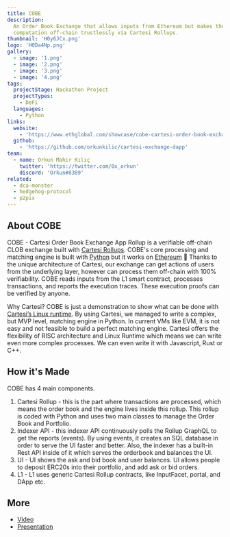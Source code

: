 ```yaml
---
title: COBE
description:
  An Order Book Exchange that allows inputs from Ethereum but makes the
  computation off-chain trustlessly via Cartesi Rollups.
thumbnail: 'H0y6JCx.png'
logo: 'H0Da4Np.png'
gallery:
  - image: '1.png'
  - image: '2.png'
  - image: '3.png'
  - image: '4.png'
tags:
  projectStage: Hackathon Project
  projectTypes:
    - DeFi
  languages:
    - Python
links:
  website:
    - 'https://www.ethglobal.com/showcase/cobe-cartesi-order-book-exchange-app-rollup-4e5s1'
  github:
    - 'https://github.com/orkunkilic/cartesi-exchange-dapp'
team:
  - name: Orkun Mahir Kılıç
    twitter: 'https://twitter.com/0x_orkun'
    discord: 'Orkun#8389'
related:
  - dca-monster
  - hedgehog-protocol
  - p2pix
---
```


## About COBE

COBE - Cartesi Order Book Exchange App Rollup is a verifiable off-chain CLOB
exchange built with
[Cartesi Rollups](https://docs.cartesi.io/cartesi-rollups/overview/). COBE's
core processing and matching engine is built with
[Python](https://www.python.org/about/) but it works on
[Ethereum](https://ethereum.org/en/about/) 🤯 Thanks to the unique architecture
of Cartesi, our exchange can get actions of users from the underlying layer,
however can process them off-chain with 100% verifiability. COBE reads inputs
from the L1 smart contract, processes transactions, and reports the execution
traces. These execution proofs can be verified by anyone.

Why Cartesi? COBE is just a demonstration to show what can be done with
[Cartesi’s Linux runtime](https://docs.cartesi.io/machine/target/linux/). By
using Cartesi, we managed to write a complex, but MVP level, matching engine in
Python. In current VMs like EVM, it is not easy and not feasible to build a
perfect matching engine. Cartesi offers the flexibility of RISC architecture and
Linux Runtime which means we can write even more complex processes. We can even
write it with Javascript, Rust or C++.

## How it's Made

COBE has 4 main components.

1. Cartesi Rollup - this is the part where transactions are processed, which
   means the order book and the engine lives inside this rollup. This rollup is
   coded with Python and uses two main classes to manage the Order Book and
   Portfolio.
2. Indexer API - this indexer API continuously polls the Rollup GraphQL to get
   the reports (events). By using events, it creates an SQL database in order to
   serve the UI faster and better. Also, the indexer has a built-in Rest API
   inside of it which serves the orderbook and balances the UI.
3. UI - UI shows the ask and bid book and user balances. UI allows people to
   deposit ERC20s into their portfolio, and add ask or bid orders.
4. L1 - L1 uses generic Cartesi Rollup contracts, like InputFacet, portal, and
   DApp etc.

## More

- [Video](https://stream.mux.com/9lME7QKx9kB301r5muwazgdq0201TIyaF7oXm7137UuTek/high.mp4)
- [Presentation](https://docs.google.com/presentation/d/1D5HkQzMLFLTmDWX0zcDR9ufliIv7tmmDTtDuLEtPsMY/edit#slide=id.g2439970fca7_0_18)
